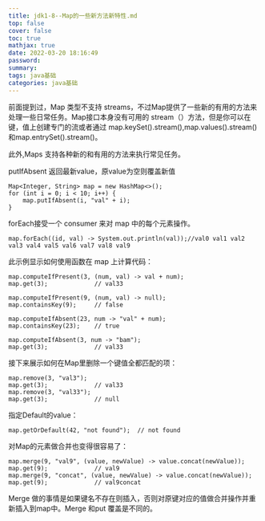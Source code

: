 ```yaml
---
title: jdk1-8--Map的一些新方法新特性.md
top: false
cover: false
toc: true
mathjax: true
date: 2022-03-20 18:16:49
password:
summary:
tags: java基础
categories: java基础
---
```

前面提到过，Map 类型不支持 streams，不过Map提供了一些新的有用的方法来处理一些日常任务。Map接口本身没有可用的 stream（）方法，但是你可以在键，值上创建专门的流或者通过 map.keySet().stream(),map.values().stream()和map.entrySet().stream()。

此外,Maps 支持各种新的和有用的方法来执行常见任务。

putIfAbsent 返回最新value，原value为空则覆盖新值
~~~
Map<Integer, String> map = new HashMap<>();
for (int i = 0; i < 10; i++) {
    map.putIfAbsent(i, "val" + i);
}
~~~
forEach接受一个 consumer 来对 map 中的每个元素操作。
~~~
map.forEach((id, val) -> System.out.println(val));//val0 val1 val2 val3 val4 val5 val6 val7 val8 val9
~~~


此示例显示如何使用函数在 map 上计算代码：
~~~
map.computeIfPresent(3, (num, val) -> val + num);
map.get(3);             // val33

map.computeIfPresent(9, (num, val) -> null);
map.containsKey(9);     // false

map.computeIfAbsent(23, num -> "val" + num);
map.containsKey(23);    // true

map.computeIfAbsent(3, num -> "bam");
map.get(3);             // val33
~~~
接下来展示如何在Map里删除一个键值全都匹配的项：
~~~
map.remove(3, "val3");
map.get(3);             // val33
map.remove(3, "val33");
map.get(3);             // null
~~~

指定Default的value：
~~~
map.getOrDefault(42, "not found");  // not found
~~~


对Map的元素做合并也变得很容易了：
~~~
map.merge(9, "val9", (value, newValue) -> value.concat(newValue));
map.get(9);             // val9
map.merge(9, "concat", (value, newValue) -> value.concat(newValue));
map.get(9);             // val9concat
~~~
Merge 做的事情是如果键名不存在则插入，否则对原键对应的值做合并操作并重新插入到map中。Merge 和put 覆盖是不同的。
